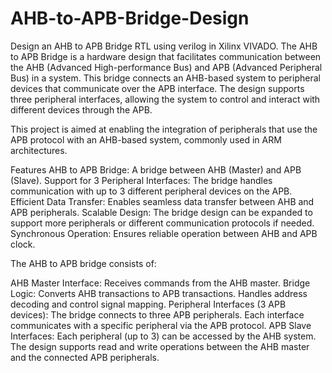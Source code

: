 # AHB-to-APB-Bridge-Design
Design an AHB to APB Bridge RTL using verilog in Xilinx VIVADO.
The AHB to APB Bridge is a hardware design that facilitates communication between the AHB (Advanced High-performance Bus) and APB (Advanced Peripheral Bus) in a system. This bridge connects an AHB-based system to peripheral devices that communicate over the APB interface. The design supports three peripheral interfaces, allowing the system to control and interact with different devices through the APB.

This project is aimed at enabling the integration of peripherals that use the APB protocol with an AHB-based system, commonly used in ARM architectures.

Features
AHB to APB Bridge: A bridge between AHB (Master) and APB (Slave).
Support for 3 Peripheral Interfaces: The bridge handles communication with up to 3 different peripheral devices on the APB.
Efficient Data Transfer: Enables seamless data transfer between AHB and APB peripherals.
Scalable Design: The bridge design can be expanded to support more peripherals or different communication protocols if needed.
Synchronous Operation: Ensures reliable operation between AHB and APB clock.

The AHB to APB bridge consists of:

AHB Master Interface: Receives commands from the AHB master.
Bridge Logic: Converts AHB transactions to APB transactions. Handles address decoding and control signal mapping.
Peripheral Interfaces (3 APB devices): The bridge connects to three APB peripherals. Each interface communicates with a specific peripheral via the APB protocol.
APB Slave Interfaces: Each peripheral (up to 3) can be accessed by the AHB system.
The design supports read and write operations between the AHB master and the connected APB peripherals.
